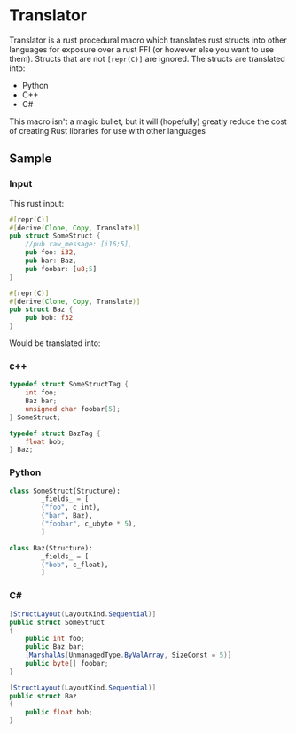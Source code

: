 # Translator
Translator is a rust procedural macro which translates rust structs into other languages for exposure over a rust FFI (or however else you want to use them). Structs that are not ```[repr(C)]``` are ignored. The structs are translated into:

* Python
* C++
* C#

This macro isn't a magic bullet, but it will (hopefully) greatly reduce the cost of creating Rust libraries for use with other languages

## Sample
### Input
This rust input:
```rust
#[repr(C)]
#[derive(Clone, Copy, Translate)]
pub struct SomeStruct {
    //pub raw_message: [i16;5],
    pub foo: i32,
    pub bar: Baz,
    pub foobar: [u8;5]
}

#[repr(C)]
#[derive(Clone, Copy, Translate)]
pub struct Baz {
    pub bob: f32
}
```

Would be translated into:

### c++
```c++
typedef struct SomeStructTag {
	int foo;
	Baz bar;
	unsigned char foobar[5];
} SomeStruct;

typedef struct BazTag {
	float bob;
} Baz;
```

### Python
```python
class SomeStruct(Structure):
        _fields_ = [
        ("foo", c_int),
        ("bar", Baz),
        ("foobar", c_ubyte * 5),
        ]

class Baz(Structure):
        _fields_ = [
        ("bob", c_float),
        ]
```

### C#
```csharp
[StructLayout(LayoutKind.Sequential)]
public struct SomeStruct
{
    public int foo;
    public Baz bar;
    [MarshalAs(UnmanagedType.ByValArray, SizeConst = 5)]
    public byte[] foobar;
}

[StructLayout(LayoutKind.Sequential)]
public struct Baz
{
    public float bob;
}
```


